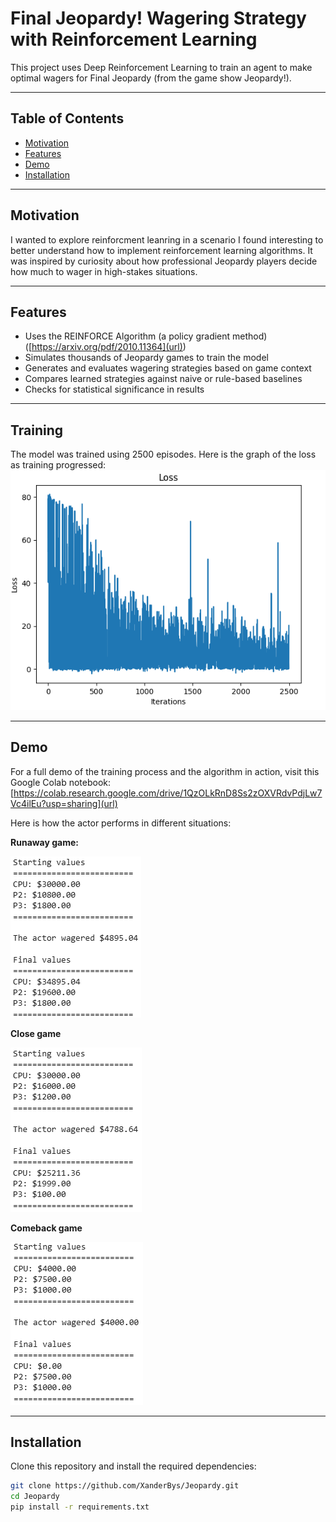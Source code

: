 # Final Jeopardy! Wagering Strategy with Reinforcement Learning

This project uses Deep Reinforcement Learning to train an agent to make optimal wagers for Final Jeopardy (from the game show Jeopardy!).

---

## Table of Contents
- [Motivation](#motivation)
- [Features](#features)
- [Demo](#demo--screenshots)
- [Installation](#installation)
---

## Motivation

I wanted to explore reinforcment leanring in a scenario I found interesting to better understand how to implement reinforcement learning algorithms.
It was inspired by curiosity about how professional Jeopardy players decide how much to wager in high-stakes situations.

---

## Features

- Uses the REINFORCE Algorithm (a policy gradient method) ([https://arxiv.org/pdf/2010.11364](url))
- Simulates thousands of Jeopardy games to train the model
- Generates and evaluates wagering strategies based on game context
- Compares learned strategies against naive or rule-based baselines
- Checks for statistical significance in results

---

## Training
The model was trained using 2500 episodes.
Here is the graph of the loss as training progressed:
![Loss over episodes](images/training_loss.png)

---

## Demo

For a full demo of the training process and the algorithm in action, visit this Google Colab notebook:
[https://colab.research.google.com/drive/1QzOLkRnD8Ss2zOXVRdvPdjLw7Vc4ilEu?usp=sharing](url)

Here is how the actor performs in different situations:

**Runaway game:**

![Runaway game](images/runaway.png)



**Close game**

![Close game](images/close_game.png)



**Comeback game**

![Comeback game](images/comeback.png)

---

## Installation

Clone this repository and install the required dependencies:

```bash
git clone https://github.com/XanderBys/Jeopardy.git
cd Jeopardy
pip install -r requirements.txt
